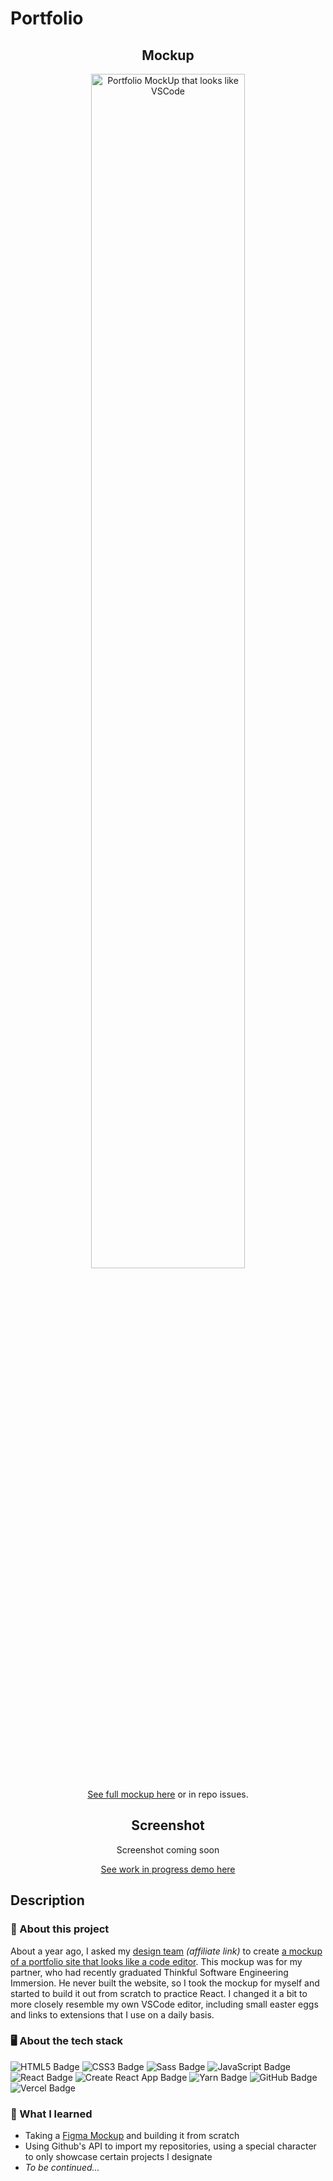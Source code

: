 # Portfolio

<div align="center">

<h2>Mockup</h2>

<img width="70%" alt="Portfolio MockUp that looks like VSCode" src="https://user-images.githubusercontent.com/5871075/204670157-a0335eb6-9ee6-4f04-bc1c-e623a3c51aa7.png">

[See full mockup here](https://www.figma.com/file/GqXYhDV2zVOPyfx5gRmOOh/P21563---HW-Portfolio?node-id=0%3A1&t=Kep3FCw2dpJ7BLso-1) or in repo issues.

<h2>Screenshot</h2>

Screenshot coming soon

[See work in progress demo here](https://katya-sarmiento-portfolio.vercel.app/)

</div>

## Description

### 💼 About this project

About a year ago, I asked my [design team](https://app.manypixels.co/onboard?referral=cjxam0civ6d1z07704c0glafm) *(affiliate link)* to create [a mockup of a portfolio site that looks like a code editor](https://www.figma.com/file/GqXYhDV2zVOPyfx5gRmOOh/P21563---HW-Portfolio?node-id=0%3A1&t=Kep3FCw2dpJ7BLso-1). This mockup was for my partner, who had recently graduated Thinkful Software Engineering Immersion. He never built the website, so I took the mockup for myself and started to build it out from scratch to practice React. I changed it a bit to more closely resemble my own VSCode editor, including small easter eggs and links to extensions that I use on a daily basis.

### 🖥 About the tech stack

![HTML5 Badge](https://img.shields.io/badge/HTML5-E34F26?logo=html5&logoColor=fff&style=for-the-badge) ![CSS3 Badge](https://img.shields.io/badge/CSS3-1572B6?logo=css3&logoColor=fff&style=for-the-badge) ![Sass Badge](https://img.shields.io/badge/Sass-C69?logo=sass&logoColor=fff&style=for-the-badge) ![JavaScript Badge](https://img.shields.io/badge/JavaScript-F7DF1E?logo=javascript&logoColor=000&style=for-the-badge) ![React Badge](https://img.shields.io/badge/React-61DAFB?logo=react&logoColor=000&style=for-the-badge) ![Create React App Badge](https://img.shields.io/badge/Create%20React%20App-09D3AC?logo=createreactapp&logoColor=fff&style=for-the-badge) ![Yarn Badge](https://img.shields.io/badge/Yarn-2C8EBB?logo=yarn&logoColor=fff&style=for-the-badge) ![GitHub Badge](https://img.shields.io/badge/GitHub-181717?logo=github&logoColor=fff&style=for-the-badge) ![Vercel Badge](https://img.shields.io/badge/Vercel-000?logo=vercel&logoColor=fff&style=for-the-badge)

### 🧠 What I learned

- Taking a [Figma Mockup](https://www.figma.com/file/GqXYhDV2zVOPyfx5gRmOOh/P21563---HW-Portfolio?node-id=0%3A1&t=Kep3FCw2dpJ7BLso-1) and building it from scratch
- Using Github's API to import my repositories, using a special character to only showcase certain projects I designate
- *To be continued...*
